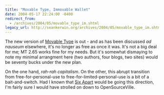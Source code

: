 ```yaml
---
title: "Movable Type, Immovable Wallet"
date: 2004-05-17 22:24:00 -0400
redirect_from:
  - /archives/2004/05/movable_type_im.shtml
legacy_url: http://seankerwin.org/archives/2004/05/movable_type_im.shtml
---
```

The new version of [Movable Type](http://www.movabletype.org/) is out - and as has been discussed _ad nauseum_ elsewhere, it's no longer as free as once it was. It's not a big deal for me; MT 2.65 works fine for my needs. But it's somewhat dismaying to note my minimal arrangment here (two authors, four blogs, two sites) would be seventy bucks under the new plan.

On the one hand, _rah-rah capitalism_. On the other, this abrupt transition from free-for-personal-use to free-for-limited-personal-use is a bit of a bait-and-switch. Had I known that [Six Apart](http://sixapart.com/) would be going this direction, I'm fairly sure I would have strolled on down to OpenSourceVille.
